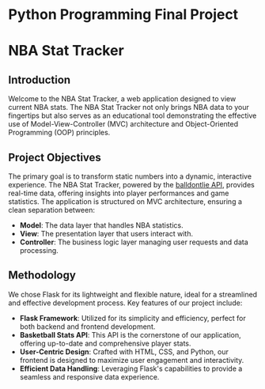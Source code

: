 # Python Programming Final Project
# NBA Stat Tracker

## Introduction

Welcome to the NBA Stat Tracker, a  web application designed to view current NBA stats. The NBA Stat Tracker not only brings NBA data to your fingertips but also serves as an educational tool demonstrating the effective use of Model-View-Controller (MVC) architecture and Object-Oriented Programming (OOP) principles.

## Project Objectives

The primary goal is to transform static numbers into a dynamic, interactive experience. The NBA Stat Tracker, powered by the [balldontlie API](https://www.balldontlie.io/home.html#get-all-teams), provides real-time data, offering insights into player performances and game statistics. The application is structured on MVC architecture, ensuring a clean separation between:

- **Model**: The data layer that handles NBA statistics.
- **View**: The presentation layer that users interact with.
- **Controller**: The business logic layer managing user requests and data processing.

## Methodology

We chose Flask for its lightweight and flexible nature, ideal for a streamlined and effective development process. Key features of our project include:

- **Flask Framework**: Utilized for its simplicity and efficiency, perfect for both backend and frontend development.
- **Basketball Stats API**: This API is the cornerstone of our application, offering up-to-date and comprehensive player stats.
- **User-Centric Design**: Crafted with HTML, CSS, and Python, our frontend is designed to maximize user engagement and interactivity.
- **Efficient Data Handling**: Leveraging Flask's capabilities to provide a seamless and responsive data experience.

